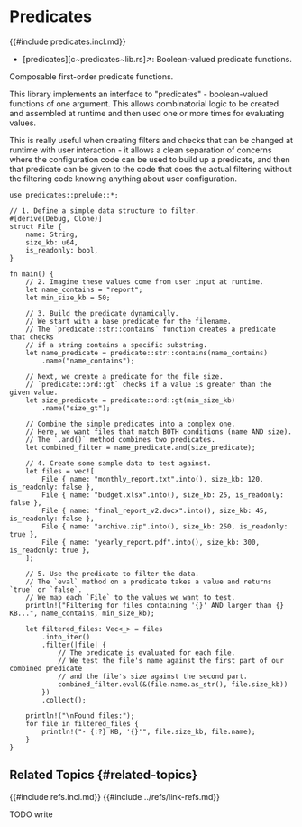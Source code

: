 # Predicates

{{#include predicates.incl.md}}

- [predicates][c~predicates~lib.rs]↗: Boolean-valued predicate functions.

Composable first-order predicate functions.

This library implements an interface to "predicates" - boolean-valued functions of one argument. This allows combinatorial logic to be created and assembled at runtime and then used one or more times for evaluating values.

This is really useful when creating filters and checks that can be changed at runtime with user interaction - it allows a clean separation of concerns where the configuration code can be used to build up a predicate, and then that predicate can be given to the code that does the actual filtering without the filtering code knowing anything about user configuration.

```rust,editable
use predicates::prelude::*;

// 1. Define a simple data structure to filter.
#[derive(Debug, Clone)]
struct File {
    name: String,
    size_kb: u64,
    is_readonly: bool,
}

fn main() {
    // 2. Imagine these values come from user input at runtime.
    let name_contains = "report";
    let min_size_kb = 50;

    // 3. Build the predicate dynamically.
    // We start with a base predicate for the filename.
    // The `predicate::str::contains` function creates a predicate that checks
    // if a string contains a specific substring.
    let name_predicate = predicate::str::contains(name_contains)
        .name("name_contains");

    // Next, we create a predicate for the file size.
    // `predicate::ord::gt` checks if a value is greater than the given value.
    let size_predicate = predicate::ord::gt(min_size_kb)
        .name("size_gt");

    // Combine the simple predicates into a complex one.
    // Here, we want files that match BOTH conditions (name AND size).
    // The `.and()` method combines two predicates.
    let combined_filter = name_predicate.and(size_predicate);

    // 4. Create some sample data to test against.
    let files = vec![
        File { name: "monthly_report.txt".into(), size_kb: 120, is_readonly: false },
        File { name: "budget.xlsx".into(), size_kb: 25, is_readonly: false },
        File { name: "final_report_v2.docx".into(), size_kb: 45, is_readonly: false },
        File { name: "archive.zip".into(), size_kb: 250, is_readonly: true },
        File { name: "yearly_report.pdf".into(), size_kb: 300, is_readonly: true },
    ];

    // 5. Use the predicate to filter the data.
    // The `eval` method on a predicate takes a value and returns `true` or `false`.
    // We map each `File` to the values we want to test.
    println!("Filtering for files containing '{}' AND larger than {} KB...", name_contains, min_size_kb);

    let filtered_files: Vec<_> = files
        .into_iter()
        .filter(|file| {
            // The predicate is evaluated for each file.
            // We test the file's name against the first part of our combined predicate
            // and the file's size against the second part.
            combined_filter.eval(&(file.name.as_str(), file.size_kb))
        })
        .collect();

    println!("\nFound files:");
    for file in filtered_files {
        println!("- {:?} KB, '{}'", file.size_kb, file.name);
    }
}
```

## Related Topics {#related-topics}

{{#include refs.incl.md}}
{{#include ../refs/link-refs.md}}

<div class="hidden">
TODO write
</div>
